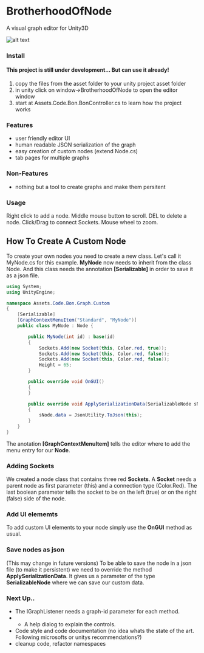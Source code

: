 # BrotherhoodOfNode
A visual graph editor for Unity3D

![alt text](https://github.com/aphex-/BrotherhoodOfNode/blob/master/preview.png "preview")

### Install

#### This project is still under development... But can use it already!

1. copy the files from the asset folder to your unity project asset folder
2. in unity click on window->BrotherhoodOfNode to open the editor window
3. start at Assets.Code.Bon.BonController.cs to learn how the project works

### Features
* user friendly editor UI
* human readable JSON serialization of the graph
* easy creation of custom nodes (extend Node.cs)
* tab pages for multiple graphs

### Non-Features
* nothing but a tool to create graphs and make them persitent

### Usage
Right click to add a node. Middle mouse button to scroll. DEL to delete a node. Click/Drag to connect Sockets. Mouse wheel to zoom.



## How To Create A Custom Node
To create your own nodes you need to create a new class. Let's call it MyNode.cs
for this example. **MyNode** now needs to inherit from the class Node. And this 
class needs the annotation **[Serializable]** in order to save it as a json file.
```cs
using System;
using UnityEngine;

namespace Assets.Code.Bon.Graph.Custom
{
	[Serializable]
	[GraphContextMenuItem("Standard", "MyNode")]
	public class MyNode : Node {

		public MyNode(int id) : base(id)
		{
			Sockets.Add(new Socket(this, Color.red, true));
			Sockets.Add(new Socket(this, Color.red, false));
			Sockets.Add(new Socket(this, Color.red, false));
			Height = 65;
		}

		public override void OnGUI()
		{
		}

		public override void ApplySerializationData(SerializableNode sNode)
		{
			sNode.data = JsonUtility.ToJson(this);
		}
	}
}
```
The anotation **[GraphContextMenuItem]** tells the editor where to add the menu entry for our **Node**.

### Adding Sockets
We created a node class that contains three red **Sockets**. A **Socket** needs a parent node as first parameter (this) and a connection type (Color.Red). The last boolean parameter tells the socket to be on the left (true) or on the right (false) side of the node.

### Add UI elememts
To add custom UI elements to your node simply use the **OnGUI** method as usual.

### Save nodes as json
(This may change in future versions)
To be able to save the node in a json file (to make it persistent) we need 
to override the method **ApplySerializationData**. It gives us a parameter 
of the type **SerializableNode** where we can save our custom data.

### Next Up..
* The IGraphListener needs a graph-id parameter for each method. 
* * A help dialog to explain the controls.
* Code style and code documentation (no idea whats the state of the art. Following microsofts or unitys recommendations?)
* cleanup code, refactor namespaces
